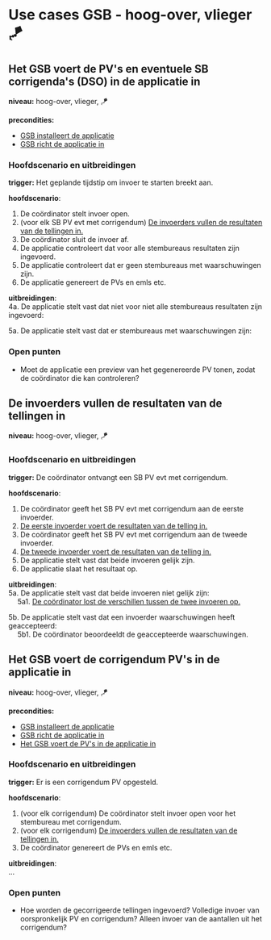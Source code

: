 # Use cases GSB - hoog-over, vlieger 🪁

## Het GSB voert de PV's en eventuele SB corrigenda's (DSO) in de applicatie in

__niveau:__ hoog-over, vlieger, 🪁

__precondities:__

- [GSB installeert de applicatie](./GSB-gebruikersdoelen.md#gsb-installeert-de-applicatie)
- [GSB richt de applicatie in](./GSB-gebruikersdoelen.md#gsb-richt-de-applicatie-in)

### Hoofdscenario en uitbreidingen

__trigger:__ Het geplande tijdstip om invoer te starten breekt aan.

__hoofdscenario__:  

1. De coördinator stelt invoer open.
2. (voor elk SB PV evt met corrigendum) [De invoerders vullen de resultaten van de tellingen in.](#de-invoerders-vullen-de-resultaten-van-de-tellingen-in)
3. De coördinator sluit de invoer af.
4. De applicatie controleert dat voor alle stembureaus resultaten zijn ingevoerd.
5. De applicatie controleert dat er geen stembureaus met waarschuwingen zijn.
5. De applicatie genereert de PVs en emls etc.

__uitbreidingen__:  
4a. De applicatie stelt vast dat niet voor niet alle stembureaus resultaten zijn ingevoerd:

5a. De applicatie stelt vast dat er stembureaus met waarschuwingen zijn:

### Open punten

- Moet de applicatie een preview van het gegenereerde PV tonen, zodat de coördinator die kan controleren?

## De invoerders vullen de resultaten van de tellingen in

__niveau:__ hoog-over, vlieger, 🪁

### Hoofdscenario en uitbreidingen

__trigger:__ De coördinator ontvangt een SB PV evt met corrigendum.

__hoofdscenario__:

1. De coördinator geeft het SB PV evt met corrigendum aan de eerste invoerder.
2. [De eerste invoerder voert de resultaten van de telling in.](./GSB-gebruikersdoelen.md#de-eerste-of-tweede-invoerder-voert-de-resultaten-van-de-telling-in)
3. De coördinator geeft het SB PV evt met corrigendum aan de tweede invoerder.
4. [De tweede invoerder voert de resultaten van de telling in.](./GSB-gebruikersdoelen.md#de-eerste-of-tweede-invoerder-voert-de-resultaten-van-de-telling-in)
5. De applicatie stelt vast dat beide invoeren gelijk zijn.
6. De applicatie slaat het resultaat op.

__uitbreidingen__:  
5a. De applicatie stelt vast dat beide invoeren niet gelijk zijn:  
&emsp; 5a1. [De coördinator lost de verschillen tussen de twee invoeren op.](./GSB-gebruikersdoelen.md#de-coördinator-lost-de-verschillen-tussen-de-twee-invoeren-op)

5b. De applicatie stelt vast dat een invoerder waarschuwingen heeft geaccepteerd:  
&emsp; 5b1. De coördinator beoordeeldt de geaccepteerde waarschuwingen.

## Het GSB voert de corrigendum PV's in de applicatie in

__niveau:__ hoog-over, vlieger, 🪁

__precondities:__

- [GSB installeert de applicatie](./GSB-gebruikersdoelen.md#gsb-installeert-de-applicatie)
- [GSB richt de applicatie in](./GSB-gebruikersdoelen.md#gsb-richt-de-applicatie-in)
- [Het GSB voert de PV's in de applicatie in](#het-gsb-voert-de-pvs-en-eventuele-sb-corrigendas-dso-in-de-applicatie-in)

### Hoofdscenario en uitbreidingen

__trigger:__ Er is een corrigendum PV opgesteld.

__hoofdscenario__:  

1. (voor elk corrigendum) De coördinator stelt invoer open voor het stembureau met corrigendum.
2. (voor elk corrigendum) [De invoerders vullen de resultaten van de tellingen in.](#de-invoerders-vullen-de-resultaten-van-de-tellingen-in)
3. De coördinator genereert de PVs en emls etc.

__uitbreidingen__:  
...

### Open punten

- Hoe worden de gecorrigeerde tellingen ingevoerd? Volledige invoer van oorspronkelijk PV en corrigendum? Alleen invoer van de aantallen uit het corrigendum?
